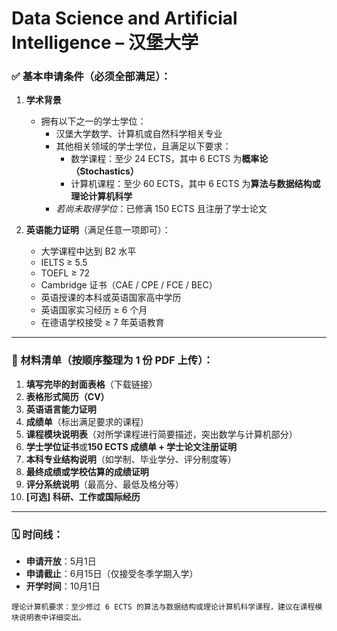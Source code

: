 # Data Science and Artificial Intelligence – 汉堡大学

### ✅ 基本申请条件（必须全部满足）：

1. **学术背景**
   - 拥有以下之一的学士学位：
     - 汉堡大学数学、计算机或自然科学相关专业
     - 其他相关领域的学士学位，且满足以下要求：
       - 数学课程：至少 24 ECTS，其中 6 ECTS 为**概率论（Stochastics）**
       - 计算机课程：至少 60 ECTS，其中 6 ECTS 为**算法与数据结构或理论计算机科学**
     - *若尚未取得学位*：已修满 150 ECTS 且注册了学士论文

2. **英语能力证明**（满足任意一项即可）：
   - 大学课程中达到 B2 水平
   - IELTS ≥ 5.5
   - TOEFL ≥ 72
   - Cambridge 证书（CAE / CPE / FCE / BEC）
   - 英语授课的本科或英语国家高中学历
   - 英语国家实习经历 ≥ 6 个月
   - 在德语学校接受 ≥ 7 年英语教育

---

### 📄 材料清单（按顺序整理为 1 份 PDF 上传）：

1. **填写完毕的封面表格**（下载链接）
2. **表格形式简历（CV）**
3. **英语语言能力证明**
4. **成绩单**（标出满足要求的课程）
5. **课程模块说明表**（对所学课程进行简要描述，突出数学与计算机部分）
6. **学士学位证书**或**150 ECTS 成绩单 + 学士论文注册证明**
7. **本科专业结构说明**（如学制、毕业学分、评分制度等）
8. **最终成绩或学校估算的成绩证明**
9. **评分系统说明**（最高分、最低及格分等）
10. **[可选] 科研、工作或国际经历**

---

### 🗓 时间线：

- **申请开放**：5月1日  
- **申请截止**：6月15日（仅接受冬季学期入学）  
- **开学时间**：10月1日

```理论计算机要求：至少修过 6 ECTS 的算法与数据结构或理论计算机科学课程，建议在课程模块说明表中详细突出。```
